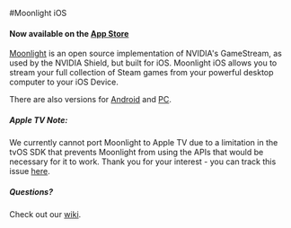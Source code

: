 #Moonlight iOS

#### Now available on the [App Store](https://itunes.apple.com/us/app/moonlight-game-streaming/id1000551566?mt=8)

[Moonlight](http://moonlight-stream.com) is an open source implementation of NVIDIA's GameStream, as used by the NVIDIA Shield, but built for iOS. Moonlight iOS allows you to stream your full collection of Steam games from
your powerful desktop computer to your iOS Device.

There are also versions for [Android](https://github.com/moonlight-stream/moonlight-android) and [PC](https://github.com/moonlight-stream/moonlight-pc).

##### Apple TV Note:
We currently cannot port Moonlight to Apple TV due to a limitation in the tvOS SDK that prevents Moonlight from using the APIs that would be necessary for it to work. Thank you for your interest - you can track this issue [here](https://github.com/moonlight-stream/moonlight-ios/issues/184).

##### Questions?
Check out our [wiki](https://github.com/moonlight-stream/moonlight-android/wiki).